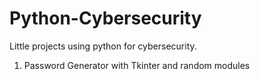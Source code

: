 # Python-Cybersecurity
Little projects using python for cybersecurity. 
1. Password Generator with Tkinter and random modules
